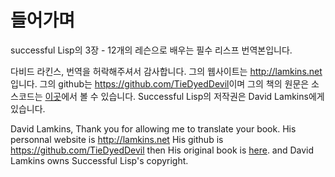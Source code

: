 # 들어가며

successful Lisp의 3장 - 12개의 레슨으로 배우는 필수 리스프 번역본입니다.


다비드 라킨스, 번역을 허락해주셔서 감사합니다. 그의 웹사이트는 <http://lamkins.net> 입니다.
 그의 github는 <https://github.com/TieDyedDevil>이며 그의 책의 원문은  소스코드는 [이곳](https://dept-info.labri.fr/~strandh/Teaching/MTP/Common/David-Lamkins/contents.html)에서 볼 수 있습니다. Successful Lisp의 저작권은 David Lamkins에게 있습니다.

David Lamkins, Thank you for allowing me to translate your book. His personnal website is <http://lamkins.net>
 His github is <https://github.com/TieDyedDevil> then His original book is [here](https://dept-info.labri.fr/~strandh/Teaching/MTP/Common/David-Lamkins/contents.html).
  and David Lamkins owns Successful Lisp's copyright.